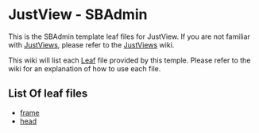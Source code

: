 # JustView - SBAdmin

This is the SBAdmin template leaf files for JustView. If you are not familiar with [JustViews](https://github.com/TerrickMansur/JustViews), please refer to the [JustViews](https://github.com/TerrickMansur/JustViews) wiki.


This wiki will list each [Leaf](https://docs.vapor.codes/3.0/leaf/getting-started/) file provided by this temple. Please refer to the wiki for an explanation of how to use each file.

## List Of leaf files

- [frame](#)
- [head](https://github.com/TerrickMansur/JustViewsRes-SBAdmin/wiki/Head)
